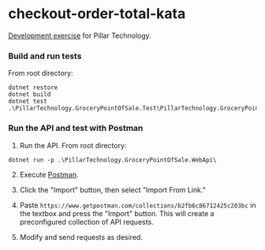 # checkout-order-total-kata

[Development exercise](https://github.com/PillarTechnology/kata-checkout-order-total) for Pillar Technology.

### Build and run tests

From root directory:
```
dotnet restore
dotnet build
dotnet test .\PillarTechnology.GroceryPointOfSale.Test\PillarTechnology.GroceryPointOfSale.Test.csproj
```

### Run the API and test with Postman

1. Run the API.  From root directory:
```
dotnet run -p .\PillarTechnology.GroceryPointOfSale.WebApi\
```

2. Execute [Postman](https://www.getpostman.com/).

3. Click the "Import" button, then select "Import From Link."

4. Paste `https://www.getpostman.com/collections/b2fb6c86712425c203bc` in the textbox and press the "Import" button.  This will create a preconfigured collection of API requests.

5. Modify and send requests as desired.
